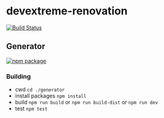 # devextreme-renovation

[![Build Status](https://dev.azure.com/pavelgruba/devextreme-renovation/_apis/build/status/DevExpress.devextreme-renovation?branchName=master)](https://dev.azure.com/pavelgruba/devextreme-renovation/_build/latest?definitionId=1&branchName=master)

## Generator

[![npm package](https://img.shields.io/npm/v/devextreme-generator?logo=npm&style=flat-square)](https://www.npmjs.org/package/devextreme-generator)


### Building
  - cwd
    `cd ./generator`
  - install packages
    `npm install`
  - build
    `npm run build` or `npm run build-dist` or `npm run dev`
  - test
    `npm test`
